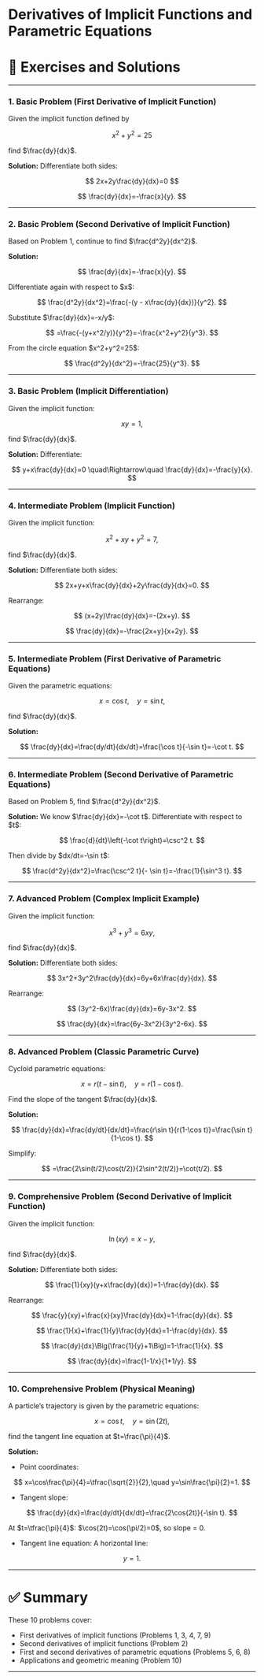 

# **Derivatives of Implicit Functions and Parametric Equations**

# 📘 Exercises and Solutions

---

### 1. Basic Problem (First Derivative of Implicit Function)

Given the implicit function defined by

$$
x^2+y^2=25
$$

find \$\frac{dy}{dx}\$.

**Solution:**
Differentiate both sides:

$$
2x+2y\frac{dy}{dx}=0
$$

$$
\frac{dy}{dx}=-\frac{x}{y}.
$$

---

### 2. Basic Problem (Second Derivative of Implicit Function)

Based on Problem 1, continue to find \$\frac{d^2y}{dx^2}\$.

**Solution:**

$$
\frac{dy}{dx}=-\frac{x}{y}.
$$

Differentiate again with respect to \$x\$:

$$
\frac{d^2y}{dx^2}=\frac{-(y - x\frac{dy}{dx})}{y^2}.
$$

Substitute \$\frac{dy}{dx}=-x/y\$:

$$
=\frac{-(y+x^2/y)}{y^2}=-\frac{x^2+y^2}{y^3}.
$$

From the circle equation \$x^2+y^2=25\$:

$$
\frac{d^2y}{dx^2}=-\frac{25}{y^3}.
$$

---

### 3. Basic Problem (Implicit Differentiation)

Given the implicit function:

$$
xy=1,
$$

find \$\frac{dy}{dx}\$.

**Solution:**
Differentiate:

$$
y+x\frac{dy}{dx}=0 \quad\Rightarrow\quad \frac{dy}{dx}=-\frac{y}{x}.
$$

---

### 4. Intermediate Problem (Implicit Function)

Given the implicit function:

$$
x^2+xy+y^2=7,
$$

find \$\frac{dy}{dx}\$.

**Solution:**
Differentiate both sides:

$$
2x+y+x\frac{dy}{dx}+2y\frac{dy}{dx}=0.
$$

Rearrange:

$$
(x+2y)\frac{dy}{dx}=-(2x+y).
$$

$$
\frac{dy}{dx}=-\frac{2x+y}{x+2y}.
$$

---

### 5. Intermediate Problem (First Derivative of Parametric Equations)

Given the parametric equations:

$$
x=\cos t,\quad y=\sin t,
$$

find \$\frac{dy}{dx}\$.

**Solution:**

$$
\frac{dy}{dx}=\frac{dy/dt}{dx/dt}=\frac{\cos t}{-\sin t}=-\cot t.
$$

---

### 6. Intermediate Problem (Second Derivative of Parametric Equations)

Based on Problem 5, find \$\frac{d^2y}{dx^2}\$.

**Solution:**
We know \$\frac{dy}{dx}=-\cot t\$.
Differentiate with respect to \$t\$:

$$
\frac{d}{dt}\left(-\cot t\right)=\csc^2 t.
$$

Then divide by \$dx/dt=-\sin t\$:

$$
\frac{d^2y}{dx^2}=\frac{\csc^2 t}{- \sin t}=-\frac{1}{\sin^3 t}.
$$

---

### 7. Advanced Problem (Complex Implicit Example)

Given the implicit function:

$$
x^3+y^3=6xy,
$$

find \$\frac{dy}{dx}\$.

**Solution:**
Differentiate both sides:

$$
3x^2+3y^2\frac{dy}{dx}=6y+6x\frac{dy}{dx}.
$$

Rearrange:

$$
(3y^2-6x)\frac{dy}{dx}=6y-3x^2.
$$

$$
\frac{dy}{dx}=\frac{6y-3x^2}{3y^2-6x}.
$$

---

### 8. Advanced Problem (Classic Parametric Curve)

Cycloid parametric equations:

$$
x=r(t-\sin t),\quad y=r(1-\cos t).
$$

Find the slope of the tangent \$\frac{dy}{dx}\$.

**Solution:**

$$
\frac{dy}{dx}=\frac{dy/dt}{dx/dt}=\frac{r\sin t}{r(1-\cos t)}=\frac{\sin t}{1-\cos t}.
$$

Simplify:

$$
=\frac{2\sin(t/2)\cos(t/2)}{2\sin^2(t/2)}=\cot(t/2).
$$

---

### 9. Comprehensive Problem (Second Derivative of Implicit Function)

Given the implicit function:

$$
\ln(xy)=x-y,
$$

find \$\frac{dy}{dx}\$.

**Solution:**
Differentiate both sides:

$$
\frac{1}{xy}(y+x\frac{dy}{dx})=1-\frac{dy}{dx}.
$$

Rearrange:

$$
\frac{y}{xy}+\frac{x}{xy}\frac{dy}{dx}=1-\frac{dy}{dx}.
$$

$$
\frac{1}{x}+\frac{1}{y}\frac{dy}{dx}=1-\frac{dy}{dx}.
$$

$$
\frac{dy}{dx}\Big(\frac{1}{y}+1\Big)=1-\frac{1}{x}.
$$

$$
\frac{dy}{dx}=\frac{1-1/x}{1+1/y}.
$$

---

### 10. Comprehensive Problem (Physical Meaning)

A particle’s trajectory is given by the parametric equations:

$$
x=\cos t,\quad y=\sin(2t),
$$

find the tangent line equation at \$t=\frac{\pi}{4}\$.

**Solution:**

* Point coordinates:

$$
x=\cos\frac{\pi}{4}=\tfrac{\sqrt{2}}{2},\quad y=\sin\frac{\pi}{2}=1.
$$

* Tangent slope:

$$
\frac{dy}{dx}=\frac{dy/dt}{dx/dt}=\frac{2\cos(2t)}{-\sin t}.
$$

At \$t=\tfrac{\pi}{4}\$: \$\cos(2t)=\cos(\pi/2)=0\$, so slope = 0.

* Tangent line equation:
  A horizontal line:

$$
y=1.
$$

---

# ✅ Summary

These 10 problems cover:

* First derivatives of implicit functions (Problems 1, 3, 4, 7, 9)
* Second derivatives of implicit functions (Problem 2)
* First and second derivatives of parametric equations (Problems 5, 6, 8)
* Applications and geometric meaning (Problem 10)

---



